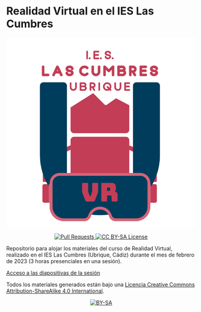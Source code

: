 # Realidad Virtual en el IES Las Cumbres

<p align="center">
<img src="https://github.com/DavidLMS/formacion-profesorado-realidad-virtual-ies-las-cumbres/blob/main/assets/logo-min.png?raw=true" alt="Logo">
</p>

<p align="center">
  <a href="https://github.com/DavidLMS/formacion-profesorado-realidad-virtual-ies-las-cumbres/pulls">
    <img src="https://img.shields.io/badge/PRs-welcome-brightgreen.svg?longCache=true" alt="Pull Requests">
  </a>
  <a href="LICENSE">
      <img src="https://img.shields.io/badge/License-CC%20BY--SA%204.0-lightgrey.svg?longCache=true" alt="CC BY-SA License">
    </a>
</p>

Repositorio para alojar los materiales del curso de Realidad Virtual, realizado en el IES Las Cumbres (Ubrique, Cádiz) durante el mes de febrero de 2023 (3 horas presenciales en una sesión).

[Acceso a las diapositivas de la sesión](/slides/sesion.html)

[cc-by-sa]: http://creativecommons.org/licenses/by-sa/4.0/
[cc-by-sa-image]: https://licensebuttons.net/l/by-sa/4.0/88x31.png
[cc-by-sa-shield]: https://img.shields.io/badge/License-CC%20BY--SA%204.0-lightgrey.svg

Todos los materiales generados están bajo una
[Licencia Creative Commons Attribution-ShareAlike 4.0 International][cc-by-sa].

<p align="center"> <a href="http://creativecommons.org/licenses/by-sa/4.0/">
    <img src="https://licensebuttons.net/l/by-sa/4.0/88x31.png" alt="BY-SA">
  </a> </p>
